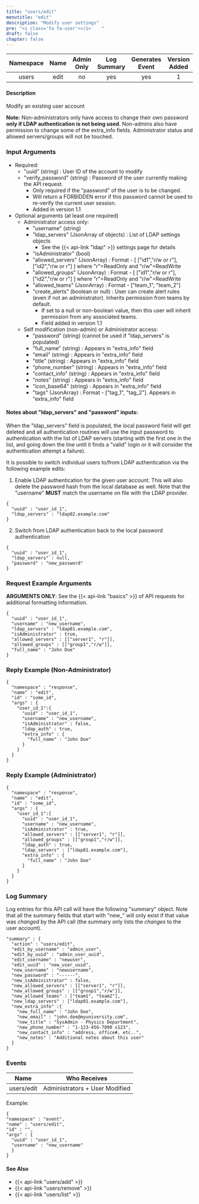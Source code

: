 ```yaml
---
title: "users/edit"
menutitle: "edit"
description: "Modify user settings"
pre: "<i class='fa fa-user'></i>	"
draft: false
chapter: false
---
```


| Namespace | Name | Admin Only | Log Summary | Generates Event | Version Added
|:----------------:|:--------:|:--------:|:--------:|:--------:|:---:|
| users | edit | no | yes | yes | 1 |

#### Description
Modify an existing user account

**Note:** Non-administrators only have access to change their own password **only if LDAP authentication is not being used**. Non-admins also have permission to change some of the extra_info fields. Administrator status and allowed servers/groups will not be touched.

### Input Arguments
* Required:
   * "uuid" (string) : User ID of the account to modify
   * "verify_password" (string) : Password of the user currently making the API request.
      * Only required if the "password" of the user is to be changed.
      * Will return a FORBIDDEN error if this password cannot be used to re-verify the current user session.
      * Added in version 1.1
* Optional arguments (at least one required)
   * Administrator access only:
      * "username" (string)
      * "ldap_servers" (JsonArray of objects) : List of LDAP settings objects
         * See the {{< api-link "ldap" >}} settings page for details
      * "isAdministrator" (bool)
      * "allowed_servers" (JsonArray) : Format - [ ["id1","r/w or r"], ["id2","r/w or r"] ]  where "r"=ReadOnly and "r/w"=ReadWrite
      * "allowed_groups" (JsonArray) : Format - [ ["id1","r/w or r"], ["id2","r/w or r"] ]  where "r"=ReadOnly and "r/w"=ReadWrite
      * "allowed_teams" (JsonArray) : Format - ["team_1", "team_2"]
      * "create_alerts" (boolean or null) : User can create alert rules (even if not an administrator). Inherits permission from teams by default.
         * If set to a null or non-boolean value, then this user will inherit permission from any associated teams.
         * Field added in version 1.1
   * Self modification (non-admin) or Administrator access:
      * "password" (string) (cannot be used if "ldap_servers" is populated)
      * "full_name" (string) : Appears in "extra_info" field
      * "email" (string) : Appears in "extra_info" field
      * "title" (string) : Appears in "extra_info" field
      * "phone_number" (string) : Appears in "extra_info" field
      * "contact_info" (string) : Appears in "extra_info" field
      * "notes" (string) : Appears in "extra_info" field
      * "icon_base64" (string) : Appears in "extra_info" field
      * "tags" (JsonArray) : Format - ["tag_1", "tag_2"]. Appears in "extra_info" field


#### Notes about "ldap_servers" and "password" inputs:
When the "ldap_servers" field is populated, the local password field will get deleted and all authentication routines will use the input password to authentication with the list of LDAP servers (starting with the first one in the list, and going down the line until it finds a "valid" login or it will consider the authentication attempt a failure).

It is possible to switch individual users to/from LDAP authentication via the following example edits:

1. Enable LDAP authentication for the given user account. This will also delete the password hash from the local database as well. Note that the "username" **MUST** match the username on file with the LDAP provider.
```
{
  "uuid" : "user_id_1",
  "ldap_servers" : "ldap02.example.com"
}
```

2. Switch from LDAP authentication back to the local password authentication
```
{
  "uuid" : "user_id_1",
  "ldap_servers" : null,
  "password" : "new_password"
}
```

### Request Example Arguments
**ARGUMENTS ONLY**: See the {{< api-link "basics" >}} of API requests for additional formatting information.

```
{
  "uuid" : "user_id_1",
  "username" : "new_username",
  "ldap_servers" : "ldap01.example.com",
  "isAdministrator" : true,
  "allowed_servers" : [["server1", "r"]],
  "allowed_groups" : [["group1","r/w"]],
  "full_name" : "John Doe"
}
```

### Reply Example (Non-Administrator)
```
{
  "namespace" : "response",
  "name" : "edit",
  "id" : "some_id",
  "args" : {
    "user_id_1":{
      "uuid" : "user_id_1",
      "username" : "new_username",
      "isAdministrator" : false,
      "ldap_auth" : true,
      "extra_info" : {
        "full_name" : "John Doe"
      }
    }
  }
}
```

### Reply Example (Administrator)
```
{
  "namespace" : "response",
  "name" : "edit",
  "id" : "some_id",
  "args" : {
    "user_id_1":{
      "uuid" : "user_id_1",
      "username" : "new_username",
      "isAdministrator" : true,
      "allowed_servers" : [["server1", "r"]],
      "allowed_groups" : [["group1","r/w"]],
      "ldap_auth" : true,
      "ldap_servers" : ["ldap01.example.com"],
      "extra_info" : {
        "full_name" : "John Doe"
      }
    }
  }
}
```

### Log Summary
Log entries for this API call will have the following "summary" object. Note that all the summary fields that start with "new_" will only exist if that value was *changed* by the API call (the summary only lists the *changes* to the user account).

```
"summary" : {
  "action" : "users/edit",
  "edit_by_username" : "admin_user",
  "edit_by_uuid" : "admin_user_uuid",
  "edit_username" : "newuser",
  "edit_uuid" : "new_user_uuid",
  "new_username" : "newusername",
  "new_password" : "------",
  "new_isAdministrator" : false,
  "new_allowed_servers" : [["server1", "r"]],
  "new_allowed_groups" : [["group1","r/w"]],
  "new_allowed_teams" : ["team1", "team2"],
  "new_ldap_servers" : ["ldap01.example.com"],
  "new_extra_info" :{
    "new_full_name" : "John Doe",
    "new_email" : "john.doe@myuniversity.com",
    "new_title" : "SysAdmin - Physics Department",
    "new_phone_number" : "1-123-456-7890 x123",
    "new_contact_info" : "address, office#, etc..",
    "new_notes" : "Additional notes about this user"
  }
}
```

### Events
| Name | Who Receives |
|:--------:|:-------------------:|
|  users/edit | Administrators + User Modified |


Example:
```
{
"namespace" : "event",
"name" : "users/edit",
"id" : "",
"args" : {
  "uuid" : "user_id_1",
  "username" : "new_username"
  }
}
```

#### See Also
* {{< api-link "users/add" >}}
* {{< api-link "users/remove" >}}
* {{< api-link "users/list" >}}
